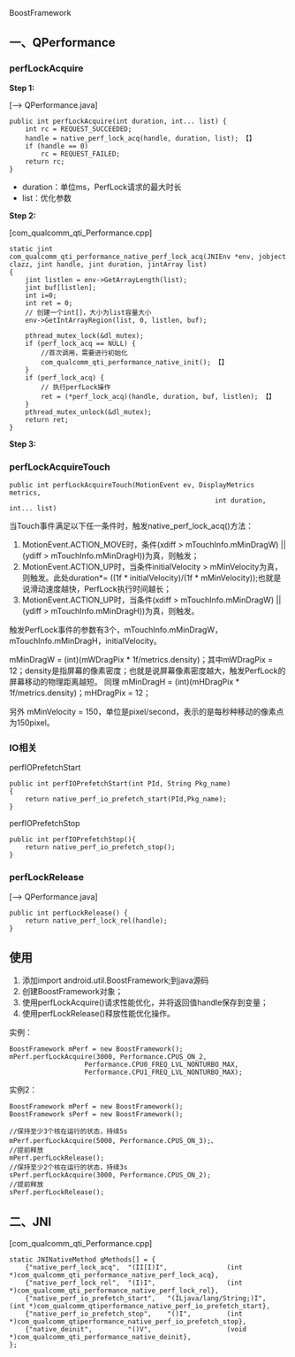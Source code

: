 BoostFramework

## 一、QPerformance

### perfLockAcquire

**Step 1:**

[--> QPerformance.java]

    public int perfLockAcquire(int duration, int... list) {
        int rc = REQUEST_SUCCEEDED;
        handle = native_perf_lock_acq(handle, duration, list); 【】
        if (handle == 0)
            rc = REQUEST_FAILED;
        return rc;
    }



- duration：单位ms，PerfLock请求的最大时长
- list：优化参数

**Step 2:**

[com_qualcomm_qti_Performance.cpp]

	static jint
	com_qualcomm_qti_performance_native_perf_lock_acq(JNIEnv *env, jobject clazz, jint handle, jint duration, jintArray list)
	{
	    jint listlen = env->GetArrayLength(list);
	    jint buf[listlen];
	    int i=0;
	    int ret = 0;
	    // 创建一个int[]，大小为list容量大小
	    env->GetIntArrayRegion(list, 0, listlen, buf);
	
	    pthread_mutex_lock(&dl_mutex);
	    if (perf_lock_acq == NULL) {
	        //首次调用，需要进行初始化
	        com_qualcomm_qti_performance_native_init(); 【】
	    }
	    if (perf_lock_acq) {
	        // 执行perfLock操作
	        ret = (*perf_lock_acq)(handle, duration, buf, listlen); 【】
	    }
	    pthread_mutex_unlock(&dl_mutex);
	    return ret;
	}

**Step 3:**

### perfLockAcquireTouch

    public int perfLockAcquireTouch(MotionEvent ev, DisplayMetrics metrics,
                                                        int duration, int... list)

当Touch事件满足以下任一条件时，触发native_perf_lock_acq()方法：

1. MotionEvent.ACTION_MOVE时，条件(xdiff > mTouchInfo.mMinDragW) || (ydiff > mTouchInfo.mMinDragH))为真，则触发；
2. MotionEvent.ACTION_UP时，当条件initialVelocity > mMinVelocity为真，则触发。此处duration*= ((1f * initialVelocity)/(1f * mMinVelocity));也就是说滑动速度越快，PerfLock执行时间越长；
3. MotionEvent.ACTION_UP时，当条件(xdiff > mTouchInfo.mMinDragW) || (ydiff > mTouchInfo.mMinDragH))为真，则触发。

触发PerfLock事件的参数有3个，mTouchInfo.mMinDragW，mTouchInfo.mMinDragH，initialVelocity。

mMinDragW = (int)(mWDragPix * 1f/metrics.density)；其中mWDragPix = 12；density是指屏幕的像素密度；也就是说屏幕像素密度越大，触发PerfLock的屏幕移动的物理距离越短。
同理 mMinDragH =  (int)(mHDragPix * 1f/metrics.density)；mHDragPix = 12；

另外 mMinVelocity = 150，单位是pixel/second，表示的是每秒种移动的像素点为150pixel。

### IO相关

perfIOPrefetchStart

    public int perfIOPrefetchStart(int PId, String Pkg_name)
    {
        return native_perf_io_prefetch_start(PId,Pkg_name);
    }

perfIOPrefetchStop

    public int perfIOPrefetchStop(){
        return native_perf_io_prefetch_stop();
    }

### perfLockRelease

[--> QPerformance.java]

    public int perfLockRelease() {
        return native_perf_lock_rel(handle);
    }

## 使用

1. 添加import android.util.BoostFramework;到java源码
2. 创建BoostFramework对象；
3. 使用perfLockAcquire()请求性能优化，并将返回值handle保存到变量；
4. 使用perfLockRelease()释放性能优化操作。

实例：

    BoostFramework mPerf = new BoostFramework();
    mPerf.perfLockAcquire(3000, Performance.CPUS_ON_2,
                       Performance.CPU0_FREQ_LVL_NONTURBO_MAX,
                       Performance.CPU1_FREQ_LVL_NONTURBO_MAX);

实例2：

    BoostFramework mPerf = new BoostFramework();
    BoostFramework sPerf = new BoostFramework();

    //保持至少3个核在运行的状态，持续5s
    mPerf.perfLockAcquire(5000, Performance.CPUS_ON_3);、
    //提前释放
    mPerf.perfLockRelease();
    //保持至少2个核在运行的状态，持续3s
    sPerf.perfLockAcquire(3000, Performance.CPUS_ON_2);
    //提前释放
    sPerf.perfLockRelease();

## 二、JNI

[com_qualcomm_qti_Performance.cpp]

	static JNINativeMethod gMethods[] = {
	    {"native_perf_lock_acq",  "(II[I)I",               (int *)com_qualcomm_qti_performance_native_perf_lock_acq},
	    {"native_perf_lock_rel",  "(I)I",                  (int *)com_qualcomm_qti_performance_native_perf_lock_rel},
	    {"native_perf_io_prefetch_start",  	"(ILjava/lang/String;)I",         (int *)com_qualcomm_qtiperformance_native_perf_io_prefetch_start},
	    {"native_perf_io_prefetch_stop",   	"()I",         (int *)com_qualcomm_qtiperformance_native_perf_io_prefetch_stop},
	    {"native_deinit",         "()V",                   (void *)com_qualcomm_qti_performance_native_deinit},
	};